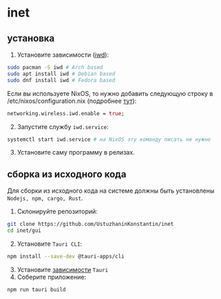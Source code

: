 # inet
## установка
1. Установите зависимости ([iwd](https://wiki.archlinux.org/title/Iwd_(%D0%A0%D1%83%D1%81%D1%81%D0%BA%D0%B8%D0%B9))):
```bash
sudo pacman -S iwd # Arch based
sudo apt install iwd # Debian based
sudo dnf install iwd # Fedora based
```
Если вы используете NixOS, то нужно добавить следующую строку в /etc/nixos/configuration.nix (подробнее [тут](https://nixos.wiki/wiki/Iwd)):
```nix
networking.wireless.iwd.enable = true;
```
2. Запустите службу `iwd.service`:
```bash
systemctl start iwd.service # на NixOS эту команду писать не нужно
```
3. Установите саму программу в релизах.
## сборка из исходного кода
Для сборки из исходного кода на системе должны быть установлены `Nodejs, npm, cargo, Rust`.
1. Склонируйте репозиторий:
```bash
git clone https://github.com/UstuzhaninKonstantin/inet
cd inet/gui
```
2. Установите `Tauri CLI`:
```bash
npm install --save-dev @tauri-apps/cli
 ```
 3. Установите [зависимости](https://tauri.app/v1/guides/getting-started/prerequisites/#setting-up-linux) `Tauri` 
 4. Соберите приложение:
```bash
npm run tauri build
```

